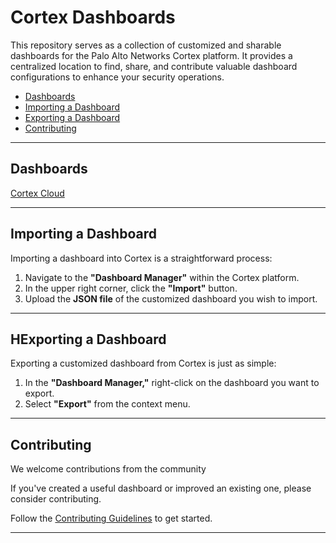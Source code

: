 # Cortex Dashboards

This repository serves as a collection of customized and sharable dashboards for the Palo Alto Networks Cortex platform. It provides a centralized location to find, share, and contribute valuable dashboard configurations to enhance your security operations.

- [Dashboards](#dashboards)
- [Importing a Dashboard](#importing-a-dashboard)
- [Exporting a Dashboard](#exporting-a-dashboard)
- [Contributing](#contributing)

-----

## Dashboards

[Cortex Cloud](CortexCloud/)

-----

## Importing a Dashboard

Importing a dashboard into Cortex is a straightforward process:

1.  Navigate to the **"Dashboard Manager"** within the Cortex platform.
2.  In the upper right corner, click the **"Import"** button.
3.  Upload the **JSON file** of the customized dashboard you wish to import.

-----

## HExporting a Dashboard

Exporting a customized dashboard from Cortex is just as simple:

1.  In the **"Dashboard Manager,"** right-click on the dashboard you want to export.
2.  Select **"Export"** from the context menu.

-----

## Contributing

We welcome contributions from the community

If you've created a useful dashboard or improved an existing one, please consider contributing.

Follow the [Contributing Guidelines](CONTRIBUTING.md) to get started.

-----